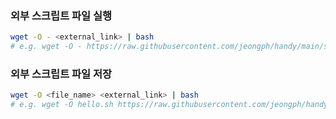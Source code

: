 ### 외부 스크립트 파일 실행 

```sh
wget -O - <external_link> | bash
# e.g. wget -O - https://raw.githubusercontent.com/jeongph/handy/main/shell/hello.sh | bash
```

### 외부 스크립트 파일 저장

```sh
wget -O <file_name> <external_link> | bash
# e.g. wget -O hello.sh https://raw.githubusercontent.com/jeongph/handy/main/shell/hello.sh | bash
```
